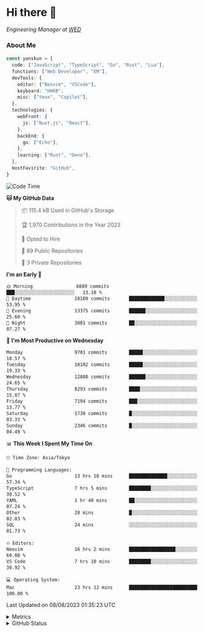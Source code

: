 # Hi there&nbsp;:wave:

<!-- ![Alt text](https://spotify-recently-played-readme.vercel.app/api?user=31kynbuubkiu3r4qh4hjuaglhfay) -->

_Engineering Manager at [WED](https://github.com/wedinc)_

### About Me

```ts
const yanskun = {
  code: ["JavaScript", "TypeScript", "Go", "Rust", "Lua"],
  functions: ["Web Developer", "EM"],
  devTools: {
    editor: ["Neovim", "VSCode"],
    keyboard: "HHKB",
    misc: ["tmux", "Copilot"],
  },
  technologies: {
    webFront: {
      js: ["Nuxt.js", "React"],
    },
    backEnd: {
      go: ["Echo"],
    },
    learning: ["Rust", "Deno"],
  },
  mostFavirite: "GitHub",
}
```

<!--START_SECTION:waka-->
![Code Time](http://img.shields.io/badge/Code%20Time-422%20hrs%2018%20mins-blue)

**🐱 My GitHub Data** 

> 📦 115.4 kB Used in GitHub's Storage 
 > 
> 🏆 1,970 Contributions in the Year 2023
 > 
> 💼 Opted to Hire
 > 
> 📜 89 Public Repositories 
 > 
> 🔑 3 Private Repositories 
 > 
**I'm an Early 🐤** 

```text
🌞 Morning                6889 commits        ███░░░░░░░░░░░░░░░░░░░░░░   13.18 % 
🌆 Daytime                28189 commits       █████████████░░░░░░░░░░░░   53.95 % 
🌃 Evening                13375 commits       ██████░░░░░░░░░░░░░░░░░░░   25.60 % 
🌙 Night                  3801 commits        ██░░░░░░░░░░░░░░░░░░░░░░░   07.27 % 
```
📅 **I'm Most Productive on Wednesday** 

```text
Monday                   9701 commits        █████░░░░░░░░░░░░░░░░░░░░   18.57 % 
Tuesday                  10102 commits       █████░░░░░░░░░░░░░░░░░░░░   19.33 % 
Wednesday                12880 commits       ██████░░░░░░░░░░░░░░░░░░░   24.65 % 
Thursday                 8293 commits        ████░░░░░░░░░░░░░░░░░░░░░   15.87 % 
Friday                   7194 commits        ███░░░░░░░░░░░░░░░░░░░░░░   13.77 % 
Saturday                 1738 commits        █░░░░░░░░░░░░░░░░░░░░░░░░   03.33 % 
Sunday                   2346 commits        █░░░░░░░░░░░░░░░░░░░░░░░░   04.49 % 
```


📊 **This Week I Spent My Time On** 

```text
🕑︎ Time Zone: Asia/Tokyo

💬 Programming Languages: 
Go                       13 hrs 18 mins      ██████████████░░░░░░░░░░░   57.34 % 
TypeScript               7 hrs 5 mins        ████████░░░░░░░░░░░░░░░░░   30.52 % 
YAML                     1 hr 40 mins        ██░░░░░░░░░░░░░░░░░░░░░░░   07.24 % 
Other                    28 mins             █░░░░░░░░░░░░░░░░░░░░░░░░   02.03 % 
SQL                      24 mins             ░░░░░░░░░░░░░░░░░░░░░░░░░   01.73 % 

🔥 Editors: 
Neovim                   16 hrs 2 mins       █████████████████░░░░░░░░   69.08 % 
VS Code                  7 hrs 10 mins       ████████░░░░░░░░░░░░░░░░░   30.92 % 

💻 Operating System: 
Mac                      23 hrs 12 mins      █████████████████████████   100.00 % 
```


 Last Updated on 08/08/2023 01:35:23 UTC
<!--END_SECTION:waka-->

<details>
  <summary>Metrics</summary>
  <img src="https://github.com/yanskun/yanskun/blob/main/github-metrics.svg" alt="Metrics">
</details>

<details>
  <summary>GitHub Status</summary>
  <picture>
    <source media="(prefers-color-scheme: dark)" srcset="https://raw.githubusercontent.com/yanskun/yanskun/master/profile-summary-card-output/nord_dark/0-profile-details.svg">
   <img src="https://raw.githubusercontent.com/yanskun/yanskun/master/profile-summary-card-output/default/0-profile-details.svg">
  </picture>
  <br>
  <picture>
    <source media="(prefers-color-scheme: dark)" srcset="https://raw.githubusercontent.com/yanskun/yanskun/master/profile-summary-card-output/nord_dark/1-repos-per-language.svg">
   <img src="https://raw.githubusercontent.com/yanskun/yanskun/master/profile-summary-card-output/default/1-repos-per-language.svg">
  </picture>
  <picture>
    <source media="(prefers-color-scheme: dark)" srcset="https://raw.githubusercontent.com/yanskun/yanskun/master/profile-summary-card-output/nord_dark/2-most-commit-language.svg">
   <img src="https://raw.githubusercontent.com/yanskun/yanskun/master/profile-summary-card-output/default/2-most-commit-language.svg">
  </picture>
  <br>
  <picture>
    <source media="(prefers-color-scheme: dark)" srcset="https://raw.githubusercontent.com/yanskun/yanskun/master/profile-summary-card-output/nord_dark/3-stats.svg">
   <img src="https://raw.githubusercontent.com/yanskun/yanskun/master/profile-summary-card-output/default/3-stats.svg">
  </picture>
  <picture>
    <source media="(prefers-color-scheme: dark)" srcset="https://raw.githubusercontent.com/yanskun/yanskun/master/profile-summary-card-output/nord_dark/4-productive-time.svg">
   <img src="https://raw.githubusercontent.com/yanskun/yanskun/master/profile-summary-card-output/default/4-productive-time.svg">
  </picture>
</details>
